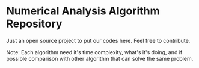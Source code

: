 # Numerical Analysis Algorithm Repository

Just an open source project to put our codes here. Feel free to contribute.

Note: Each algorithm need it's time complexity, what's it's doing, and if possible comparison with other algorithm that can solve the same problem.
